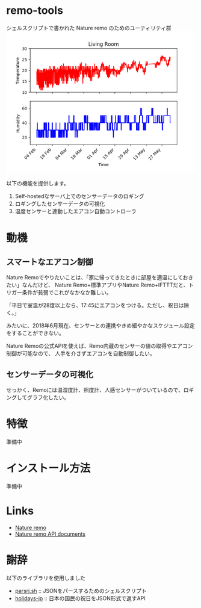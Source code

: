 # remo-tools
シェルスクリプトで書かれた Nature remo のためのユーティリティ群
![sample_images](https://github.com/mixsoda/remo-tools/blob/master/images/sample_figure.png?raw=true "sample")

以下の機能を提供します。
1. Self-hostedなサーバ上でのセンサーデータのロギング
2. ロギングしたセンサーデータの可視化
3. 温度センサーと連動したエアコン自動コントローラ

# 動機
## スマートなエアコン制御
Nature Remoでやりたいことは、「家に帰ってきたときに部屋を適温にしておきたい」なんだけど、
Nature Remo+標準アプリやNature Remo+IFTTTだと、トリガー条件が貧弱でこれがなかなか難しい。

「平日で室温が28度以上なら、17:45にエアコンをつける。ただし、祝日は除く。」

みたいに、2018年6月現在、センサーとの連携やきめ細やかなスケジュール設定をすることができない。

Nature Remoの公式APIを使えば、Remo内蔵のセンサーの値の取得やエアコン制御が可能なので、
人手を介さずエアコンを自動制御したい。

## センサーデータの可視化
せっかく、Remoには温湿度計、照度計、人感センサーがついているので、ロギングしてグラフ化したい。

# 特徴
準備中

# インストール方法
準備中

# Links
- [Nature remo](https://nature.global/)
- [Nature remo API documents](https://developer.nature.global/)

# 謝辞
以下のライブラリを使用しました
- [parsrj.sh](https://github.com/ShellShoccar-jpn/Parsrs) :: JSONをパースするためのシェルスクリプト
- [holidays-jp](https://github.com/holidays-jp) :: 日本の国民の祝日をJSON形式で返すAPI